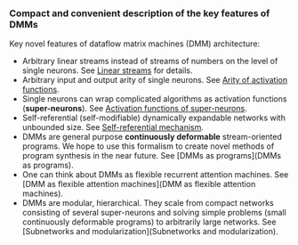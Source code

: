 ### Compact and convenient description of the key features of DMMs

Key novel features of dataflow matrix machines (DMM) architecture:

  * Arbitrary linear streams instead of streams of numbers on the level of single neurons. See [Linear streams](1-Linear-streams.md) for details.
  * Arbitrary input and output arity of single neurons. See [Arity of activation functions](2-Arity-of-activation-functions.md).
  * Single neurons can wrap complicated algorithms as activation functions (**super-neurons**). See [Activation functions of super-neurons](3-Activation-functions-of-super-neurons.md).
  * Self-referential (self-modifiable) dynamically expandable networks with unbounded size. See [Self-referential mechanism](4-Self-referential-mechanism.md).
  * DMMs are general purpose **continuously deformable** stream-oriented programs. We hope to use this formalism to create novel methods of program synthesis in the near future. See [DMMs as programs](DMMs as programs).
  * One can think about DMMs as flexible recurrent attention machines. See [DMM as flexible attention machines](DMM as flexible attention machines).
  * DMMs are modular, hierarchical. They scale from compact networks consisting of several super-neurons and solving simple problems (small continuously deformable programs) to arbitrarily large networks. See [Subnetworks and modularization](Subnetworks and modularization).


